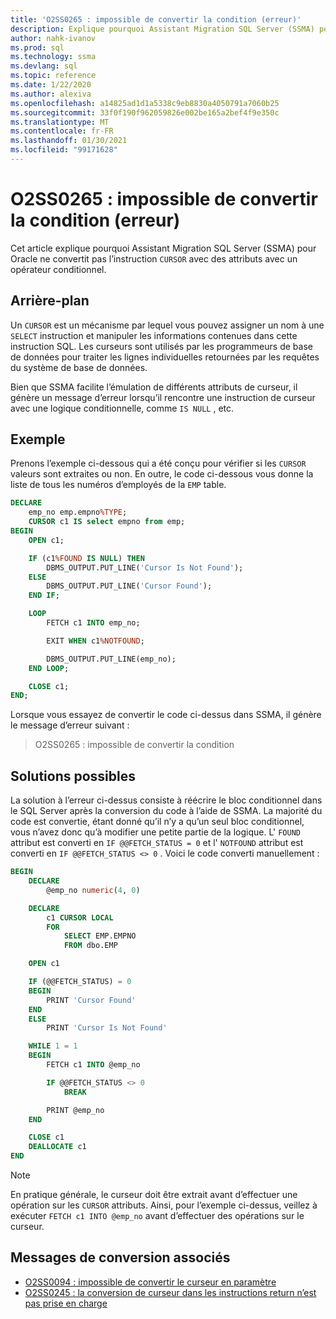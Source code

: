 ```yaml
---
title: 'O2SS0265 : impossible de convertir la condition (erreur)'
description: Explique pourquoi Assistant Migration SQL Server (SSMA) pour Oracle ne convertit pas l’instruction avec des attributs de curseur avec n’importe quel opérateur conditionnel.
author: nahk-ivanov
ms.prod: sql
ms.technology: ssma
ms.devlang: sql
ms.topic: reference
ms.date: 1/22/2020
ms.author: alexiva
ms.openlocfilehash: a14825ad1d1a5338c9eb8830a4050791a7060b25
ms.sourcegitcommit: 33f0f190f962059826e002be165a2bef4f9e350c
ms.translationtype: MT
ms.contentlocale: fr-FR
ms.lasthandoff: 01/30/2021
ms.locfileid: "99171628"
---
```

# <a name="o2ss0265-unable-to-convert-condition-error"></a>O2SS0265 : impossible de convertir la condition (erreur)

Cet article explique pourquoi Assistant Migration SQL Server (SSMA) pour Oracle ne convertit pas l’instruction `CURSOR` avec des attributs avec un opérateur conditionnel.

## <a name="background"></a>Arrière-plan

Un `CURSOR` est un mécanisme par lequel vous pouvez assigner un nom à une `SELECT` instruction et manipuler les informations contenues dans cette instruction SQL. Les curseurs sont utilisés par les programmeurs de base de données pour traiter les lignes individuelles retournées par les requêtes du système de base de données.

Bien que SSMA facilite l’émulation de différents attributs de curseur, il génère un message d’erreur lorsqu’il rencontre une instruction de curseur avec une logique conditionnelle, comme `IS NULL` , etc.

## <a name="example"></a>Exemple

Prenons l’exemple ci-dessous qui a été conçu pour vérifier si les `CURSOR` valeurs sont extraites ou non. En outre, le code ci-dessous vous donne la liste de tous les numéros d’employés de la `EMP` table.

```sql
DECLARE
    emp_no emp.empno%TYPE;
    CURSOR c1 IS select empno from emp;
BEGIN
    OPEN c1;

    IF (c1%FOUND IS NULL) THEN
        DBMS_OUTPUT.PUT_LINE('Cursor Is Not Found');
    ELSE
        DBMS_OUTPUT.PUT_LINE('Cursor Found');
    END IF;

    LOOP
        FETCH c1 INTO emp_no;

        EXIT WHEN c1%NOTFOUND;

        DBMS_OUTPUT.PUT_LINE(emp_no);
    END LOOP;

    CLOSE c1;
END;
```

Lorsque vous essayez de convertir le code ci-dessus dans SSMA, il génère le message d’erreur suivant :

> O2SS0265 : impossible de convertir la condition

## <a name="possible-remedies"></a>Solutions possibles

La solution à l’erreur ci-dessus consiste à réécrire le bloc conditionnel dans le SQL Server après la conversion du code à l’aide de SSMA. La majorité du code est convertie, étant donné qu’il n’y a qu’un seul bloc conditionnel, vous n’avez donc qu’à modifier une petite partie de la logique. L' `FOUND` attribut est converti en `IF @@FETCH_STATUS = 0` et l' `NOTFOUND` attribut est converti en `IF @@FETCH_STATUS <> 0` . Voici le code converti manuellement :

```sql
BEGIN
    DECLARE
        @emp_no numeric(4, 0)

    DECLARE
        c1 CURSOR LOCAL
        FOR
            SELECT EMP.EMPNO
            FROM dbo.EMP

    OPEN c1

    IF (@@FETCH_STATUS) = 0
    BEGIN
        PRINT 'Cursor Found'
    END
    ELSE
        PRINT 'Cursor Is Not Found'

    WHILE 1 = 1
    BEGIN
        FETCH c1 INTO @emp_no

        IF @@FETCH_STATUS <> 0
            BREAK

        PRINT @emp_no
    END

    CLOSE c1
    DEALLOCATE c1
END
```

> [!NOTE]
> En pratique générale, le curseur doit être extrait avant d’effectuer une opération sur les `CURSOR` attributs. Ainsi, pour l’exemple ci-dessus, veillez à exécuter `FETCH c1 INTO @emp_no` avant d’effectuer des opérations sur le curseur.

## <a name="related-conversion-messages"></a>Messages de conversion associés

* [O2SS0094 : impossible de convertir le curseur en paramètre](o2ss0094.md)
* [O2SS0245 : la conversion de curseur dans les instructions return n’est pas prise en charge](o2ss0245.md)
